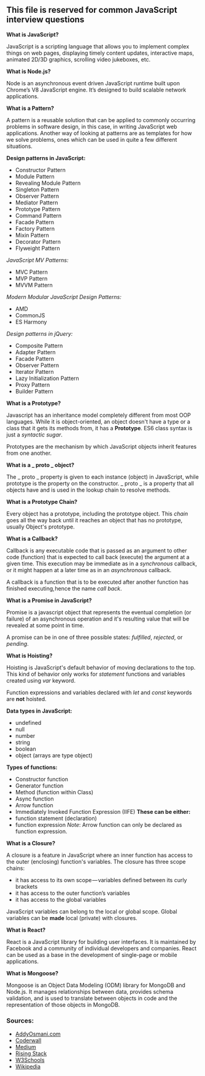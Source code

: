 
## This file is reserved for common JavaScript interview questions

**What is JavaScript?**

JavaScript is a scripting language that allows you to implement complex things on web pages, displaying timely content updates, interactive maps, animated 2D/3D graphics, scrolling video jukeboxes, etc.


**What is Node.js?**

Node is an asynchronous event driven JavaScript runtime built upon Chrome’s V8 JavaScript engine. It’s designed to build scalable network applications.


**What is a Pattern?**

A pattern is a reusable solution that can be applied to commonly occurring problems in software design, in this case, in writing JavaScript web applications. Another way of looking at patterns are as templates for how we solve problems, ones which can be used in quite a few different situations.


**Design patterns in JavaScript:**
* Constructor Pattern
* Module Pattern
* Revealing Module Pattern
* Singleton Pattern
* Observer Pattern
* Mediator Pattern
* Prototype Pattern
* Command Pattern
* Facade Pattern
* Factory Pattern
* Mixin Pattern
* Decorator Pattern
* Flyweight Pattern

*JavaScript MV Patterns:*
* MVC Pattern
* MVP Pattern
* MVVM Pattern

*Modern Modular JavaScript Design Patterns:*
* AMD
* CommonJS
* ES Harmony

*Design patterns in jQuery:*
* Composite Pattern
* Adapter Pattern
* Facade Pattern
* Observer Pattern
* Iterator Pattern
* Lazy Initialization Pattern
* Proxy Pattern
* Builder Pattern


**What is a Prototype?**

Javascript has an inheritance model completely different from most OOP languages. While it is object-oriented, an object doesn't have a type or a class that it gets its methods from, it has a **Prototype**. ES6 class syntax is just a *syntactic sugar*.

Prototypes are the mechanism by which JavaScript objects inherit features from one another.


**What is a _ proto _ object?**

The _ proto _ property is given to each instance (object) in JavaScript, while prototype is the
property on the constructor. _ proto _ is a property that all objects have and is used in the lookup chain to resolve methods. 


**What is a Prototype Chain?**

Every object has a prototype, including the prototype object. This *chain* goes all the way back until it reaches an object that has no prototype, usually Object's prototype.


**What is a Callback?**

Callback is any executable code that is passed as an argument to other code (function) that is expected to call back (execute) the argument at a given time. This execution may be immediate as in a *synchronous* callback, or it might happen at a later time as in an *asynchronous* callback.

A callback is a function that is to be executed after another function has finished executing, hence the name *call back*.


**What is a Promise in JavaScript?**

Promise is a javascript object that represents the eventual completion (or failure) of an asynchronous operation and it's resulting value that will be revealed at some point in time. 

A promise can be in one of three possible states: *fulfilled*, *rejected*, or *pending*.


**What is Hoisting?**

Hoisting is JavaScript's default behavior of moving declarations to the top. This kind of behavior only works for *statement* functions and variables created using *var* keyword.

Function expressions and variables declared with *let* and *const* keywords are **not** hoisted.


**Data types in JavaScript:**
* undefined
* null
* number
* string
* boolean
* object (arrays are type object)


**Types of functions:**
* Constructor function
* Generator function
* Method (function within Class)
* Async function
* Arrow function
* Immediately Invoked Function Expression (IIFE)
__These can be either:__
* function statement (declaration)
* function expression 
*Note*: Arrow function can only be declared as function expression.


**What is a Closure?**

A closure is a feature in JavaScript where an inner function has access to the outer (enclosing) function's variables. The closure has three scope chains:
* it has access to its own scope — variables defined between its curly brackets
* it has access to the outer function’s variables
* it has access to the global variables

JavaScript variables can belong to the local or global scope. Global variables can be **made** local (private) with closures.


**What is React?**

React is a JavaScript library for building user interfaces. It is maintained by Facebook and a community of individual developers and companies. React can be used as a base in the development of single-page or mobile applications.


**What is Mongoose?**

Mongoose is an Object Data Modeling (ODM) library for MongoDB and Node.js. It manages relationships between data, provides schema validation, and is used to translate between objects in code and the representation of those objects in MongoDB.


### Sources:
* [AddyOsmani.com](https://addyosmani.com)
* [Coderwall](https://coderwall.com)
* [Medium](https://medium.com)
* [Rising Stack](https://community.risingstack.com)
* [W3Schools](https://www.w3schools.com)
* [Wikipedia](https://en.wikipedia.org)
